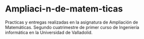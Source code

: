 # Ampliaci-n-de-matem-ticas
Practicas y entregas realizadas en la asignatura de Ampliación de Matemáticas. Segundo cuatrimestre de primer curso de Ingeniería informática en la Universidad de Valladolid.
